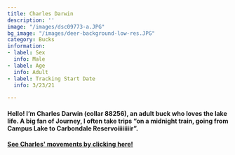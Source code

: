 ```yaml
---
title: Charles Darwin
description: ''
image: "/images/dsc09773-a.JPG"
bg_image: "/images/deer-background-low-res.JPG"
category: Bucks
information:
- label: Sex
  info: Male
- label: Age
  info: Adult
- label: Tracking Start Date
  info: 3/23/21

---
```

#### Hello! I’m Charles Darwin (collar 88256), an adult buck who loves the lake life. A big fan of Journey, I often take trips “on a midnight train, going from Campus Lake to Carbondale Reservoiiiiiiiir”.

#### [See Charles' movements by clicking here!](ID_88256.html)